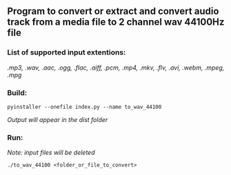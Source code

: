 ## Program to convert or extract and convert audio track from a media file to 2 channel wav 44100Hz file

### List of supported input extentions:  
*.mp3, .wav, .aac, .ogg, .flac, .aiff, .pcm, .mp4, .mkv, .flv, .avi, .webm, .mpeg, .mpg*

### Build:
`pyinstaller --onefile index.py --name to_wav_44100`  

*Output will appear in the dist folder*

### Run:
*Note: input files will be deleted*  

`./to_wav_44100 <folder_or_file_to_convert>`
